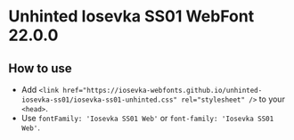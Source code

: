 # Unhinted Iosevka SS01 WebFont 22.0.0

## How to use

- Add `<link href="https://iosevka-webfonts.github.io/unhinted-iosevka-ss01/iosevka-ss01-unhinted.css" rel="stylesheet" />` to your `<head>`.
- Use `fontFamily: 'Iosevka SS01 Web'` or `font-family: 'Iosevka SS01 Web'`.
